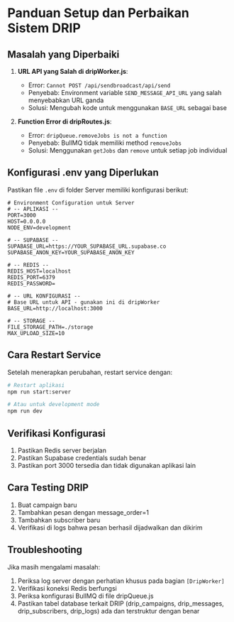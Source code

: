 # Panduan Setup dan Perbaikan Sistem DRIP

## Masalah yang Diperbaiki

1. **URL API yang Salah di dripWorker.js**:
   - Error: `Cannot POST /api/sendbroadcast/api/send`
   - Penyebab: Environment variable `SEND_MESSAGE_API_URL` yang salah menyebabkan URL ganda
   - Solusi: Mengubah kode untuk menggunakan `BASE_URL` sebagai base

2. **Function Error di dripRoutes.js**: 
   - Error: `dripQueue.removeJobs is not a function`
   - Penyebab: BullMQ tidak memiliki method `removeJobs`
   - Solusi: Menggunakan `getJobs` dan `remove` untuk setiap job individual

## Konfigurasi .env yang Diperlukan

Pastikan file `.env` di folder Server memiliki konfigurasi berikut:

```
# Environment Configuration untuk Server
# -- APLIKASI --
PORT=3000
HOST=0.0.0.0
NODE_ENV=development

# -- SUPABASE --
SUPABASE_URL=https://YOUR_SUPABASE_URL.supabase.co
SUPABASE_ANON_KEY=YOUR_SUPABASE_ANON_KEY

# -- REDIS --
REDIS_HOST=localhost
REDIS_PORT=6379
REDIS_PASSWORD=

# -- URL KONFIGURASI --
# Base URL untuk API - gunakan ini di dripWorker
BASE_URL=http://localhost:3000

# -- STORAGE --
FILE_STORAGE_PATH=./storage
MAX_UPLOAD_SIZE=10
```

## Cara Restart Service

Setelah menerapkan perubahan, restart service dengan:

```bash
# Restart aplikasi
npm run start:server

# Atau untuk development mode
npm run dev
```

## Verifikasi Konfigurasi

1. Pastikan Redis server berjalan
2. Pastikan Supabase credentials sudah benar
3. Pastikan port 3000 tersedia dan tidak digunakan aplikasi lain

## Cara Testing DRIP

1. Buat campaign baru
2. Tambahkan pesan dengan message_order=1
3. Tambahkan subscriber baru
4. Verifikasi di logs bahwa pesan berhasil dijadwalkan dan dikirim

## Troubleshooting

Jika masih mengalami masalah:

1. Periksa log server dengan perhatian khusus pada bagian `[DripWorker]`
2. Verifikasi koneksi Redis berfungsi
3. Periksa konfigurasi BullMQ di file dripQueue.js
4. Pastikan tabel database terkait DRIP (drip_campaigns, drip_messages, drip_subscribers, drip_logs) ada dan terstruktur dengan benar 